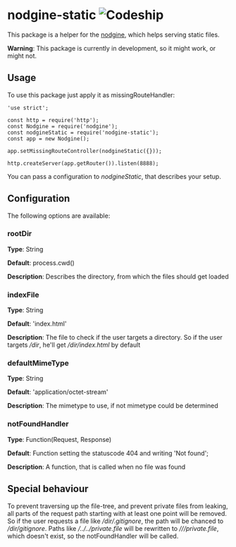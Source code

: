 # nodgine-static ![Codeship](https://codeship.com/projects/76e9e4a0-96d3-0134-3254-7e4be53ab501/status?branch=master)

This package is a helper for the [nodgine](https://github.com/sateffen/nodgine), which helps serving static files.

**Warning**: This package is currently in development, so it might work, or might not.

## Usage

To use this package just apply it as missingRouteHandler:

    'use strict';
    
    const http = require('http');    
    const Nodgine = require('nodgine');
    const nodgineStatic = require('nodgine-static');
    const app = new Nodgine();
    
    app.setMissingRouteController(nodgineStatic({}));
    
    http.createServer(app.getRouter()).listen(8888);

You can pass a configuration to *nodgineStatic*, that describes your setup.

## Configuration

The following options are available:

### rootDir

**Type**: String

**Default**: process.cwd()

**Description**: Describes the directory, from which the files should get loaded

### indexFile

**Type**: String

**Default**: 'index.html'

**Description**: The file to check if the user targets a directory. So if the user targets */dir*, he'll get
*/dir/index.html* by default

### defaultMimeType

**Type**: String

**Default**: 'application/octet-stream'

**Description**: The mimetype to use, if not mimetype could be determined

### notFoundHandler

**Type**: Function(Request, Response)

**Default**: Function setting the statuscode 404 and writing 'Not found';

**Description**: A function, that is called when no file was found

## Special behaviour

To prevent traversing up the file-tree, and prevent private files from leaking, all parts of the request path starting
with at least one point will be removed. So if the user requests a file like */dir/.gitignore*, the path will be chanced
to */dir/gitignore*. Paths like */../../private.file* will be rewritten to *///private.file*, which doesn't exist, so
the notFoundHandler will be called.
